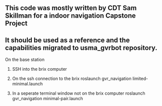 ## This code was mostly written by CDT Sam Skillman for a indoor navigation Capstone Project
## It should be used as a reference and the capabilities migrated to usma_gvrbot repository.

On the base station
1. SSH into the brix computer

2. On the ssh connection to the brix
roslaunch gvr_navigation limited-minimal.launch

3. In a seperate terminal window not on the brix computer
roslaunch gvr_navigation minimal-pair.launch
